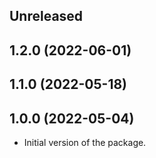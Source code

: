 <!-- Learn how to maintain this file at https://github.com/WordPress/gutenberg/tree/HEAD/packages#maintaining-changelogs. -->

## Unreleased

## 1.2.0 (2022-06-01)

## 1.1.0 (2022-05-18)

## 1.0.0 (2022-05-04)

-   Initial version of the package.
